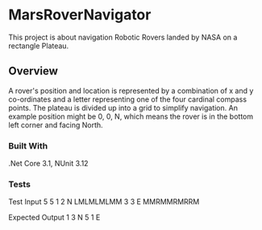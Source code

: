 # MarsRoverNavigator
This project is about navigation Robotic Rovers landed by NASA on a rectangle Plateau.

## Overview
A rover's position and location is represented by a combination of x and y co-ordinates and a letter representing one of the four cardinal compass points. The plateau is divided up into a grid to simplify navigation. An example position might be 0, 0, N, which means the rover is in the bottom left corner and facing North.

### Built With
.Net Core 3.1, NUnit 3.12 

### Tests
Test Input
5 5
1 2 N
LMLMLMLMM
3 3 E
MMRMMRMRRM

Expected Output
1 3 N
5 1 E
